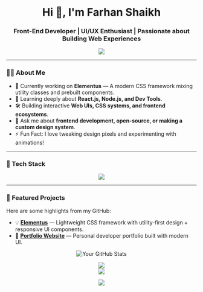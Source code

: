 <h1 align="center">Hi 👋, I'm Farhan Shaikh</h1>
<h3 align="center">Front-End Developer | UI/UX Enthusiast | Passionate about Building Web Experiences</h3>

<p align="center">
  <img src="https://readme-typing-svg.herokuapp.com?font=Fira+Code&size=24&pause=1000&center=true&vCenter=true&width=440&lines=Creative+Frontend+Developer;CSS+Framework+Builder;React+JavaScript+Tailwind+Expert;Open+Source+Contributor" />
</p>

---

### 🧑‍💻 About Me

- 🔭 Currently working on **Elementus** — A modern CSS framework mixing utility classes and prebuilt components.
- 🌱 Learning deeply about **React.js, Node.js, and Dev Tools**.
- 🛠️ Building interactive **Web UIs, CSS systems, and frontend ecosystems**.
- 💬 Ask me about **frontend development, open-source, or making a custom design system**.
- ⚡ Fun Fact: I love tweaking design pixels and experimenting with animations!

---

### 🚀 Tech Stack

<p align="center">
  <img src="https://skillicons.dev/icons?i=html,css,js,react,tailwind,scss,bootstrap,nodejs,git,github,figma,vscode,wordpress,shopify,vite,mysql,netlify,vercel,jquery,npm,windicss&perline=8" />
</p>

---

### 📌 Featured Projects

Here are some highlights from my GitHub:

- 💡 [**Elementus**](https://github.com/Farhandotshaikh/Elementus) — Lightweight CSS framework with utility-first design + responsive UI components.
- 🎯 [**Portfolio Website**](https://Farhandotshaikh.framer.website) — Personal developer portfolio built with modern UI.

<div align="center">
  
![Your GitHub Stats](https://github-readme-stats.vercel.app/api?username=Farhandotshaikh&show_icons=true&theme=dark)


![](https://github-readme-streak-stats.herokuapp.com/?user=Farhandotshaikh&theme=dark&hide_border=false)<br/>
![](https://github-readme-stats.vercel.app/api/top-langs/?username=Farhandotshaikh&theme=dark&hide_border=false&include_all_commits=false&count_private=false&layout=compact)

![](https://github-readme-activity-graph.vercel.app/graph?username=Farhandotshaikh&bg_color=000000&color=00ff00&line=00ff00&point=ffffff&area=true&hide_border=false)<br/>




  
</div>
